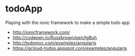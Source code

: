 # todoApp

Playing with the ionic framework to make a simple todo app

- http://ionicframework.com/
- http://codepen.io/Russbrown/pen/IgBuh
- http://todomvc.com/examples/angularjs
- https://gcloud-todos.appspot.com/examples/angularjs
